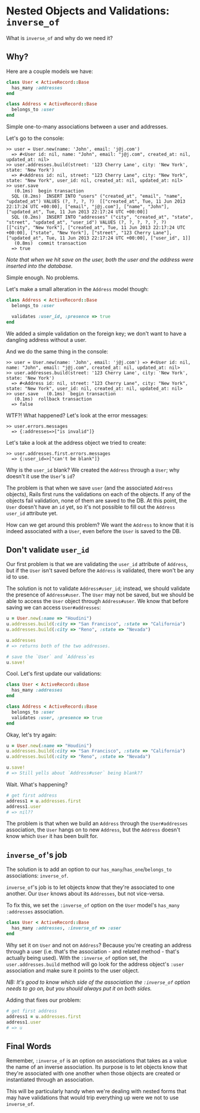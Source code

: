 # Nested Objects and Validations: `inverse_of`

What is `inverse_of` and why do we need it?

## Why?

Here are a couple models we have:

```ruby
class User < ActiveRecord::Base
  has_many :addresses
end

class Address < ActiveRecord::Base
  belongs_to :user
end
```

Simple one-to-many associations between a user and addresses.

Let's go to the console:

```
>> user = User.new(name: 'John', email: 'j@j.com')
  => #<User id: nil, name: "John", email: "j@j.com", created_at: nil, updated_at: nil>
>> user.addresses.build(street: '123 Cherry Lane', city: 'New York', state: 'New York')
  => #<Address id: nil, street: "123 Cherry Lane", city: "New York", state: "New York", user_id: nil, created_at: nil, updated_at: nil>
>> user.save
   (0.1ms)  begin transaction
  SQL (8.2ms)  INSERT INTO "users" ("created_at", "email", "name", "updated_at") VALUES (?, ?, ?, ?)  [["created_at", Tue, 11 Jun 2013 22:17:24 UTC +00:00], ["email", "j@j.com"], ["name", "John"], ["updated_at", Tue, 11 Jun 2013 22:17:24 UTC +00:00]]
  SQL (0.2ms)  INSERT INTO "addresses" ("city", "created_at", "state", "street", "updated_at", "user_id") VALUES (?, ?, ?, ?, ?, ?)  [["city", "New York"], ["created_at", Tue, 11 Jun 2013 22:17:24 UTC +00:00], ["state", "New York"], ["street", "123 Cherry Lane"], ["updated_at", Tue, 11 Jun 2013 22:17:24 UTC +00:00], ["user_id", 1]]
   (0.8ms)  commit transaction
  => true
```

*Note that when we hit save on the user, both the user and the address
were inserted into the database.*

Simple enough. No problems.

Let's make a small alteration in the `Address` model though:

```ruby
class Address < ActiveRecord::Base
  belongs_to :user

  validates :user_id, :presence => true
end
```

We added a simple validation on the foreign key; we don't want to
have a dangling address without a user.

And we do the same thing in the console:

```
>> user = User.new(name: 'John', email: 'j@j.com') => #<User id: nil, name: "John", email: "j@j.com", created_at: nil, updated_at: nil>
>> user.addresses.build(street: '123 Cherry Lane', city: 'New York', state: 'New York')
  => #<Address id: nil, street: "123 Cherry Lane", city: "New York", state: "New York", user_id: nil, created_at: nil, updated_at: nil>
>> user.save   (0.1ms)  begin transaction
   (0.1ms)  rollback transaction
  => false
```

WTF?! What happened? Let's look at the error messages:

```
>> user.errors.messages
  => {:addresses=>["is invalid"]}
```

Let's take a look at the address object we tried to create:

```
>> user.addresses.first.errors.messages
  => {:user_id=>["can't be blank"]}
```

Why is the `user_id` blank? We created the `Address` through a `User`;
why doesn't it use the `User`'s `id`?

The problem is that when we save `user` (and the associated `Address`
objects), Rails first runs the validations on each of the objects. If
any of the objects fail validation, none of them are saved to the
DB. At this point, the `User` doesn't have an `id` yet, so it's not
possible to fill out the `Address` `user_id` attribute yet.

How can we get around this problem? We want the `Address` to know that
it is indeed associated with a `User`, even before the `User` is saved
to the DB.

## Don't validate `user_id`

Our first problem is that we are validating the `user_id` attribute of
`Address`, but if the `User` isn't saved before the `Address` is
validated, there won't be any id to use.

The solution is not to validate `Address#user_id`; instead, we should
validate the presence of `Address#user`. The `User` may not be saved,
but we should be able to access the `User` object through
`Address#user`. We know that before saving we can access
`User#addresses`:

```ruby
u = User.new(:name => "Houdini")
u.addresses.build(:city => "San Francisco", :state => "California")
u.addresses.build(:city => "Reno", :state => "Nevada")

u.addresses
# => returns both of the two addresses.

# save the `User` and `Address`es
u.save!
```

Cool. Let's first update our validations:

```ruby
class User < ActiveRecord::Base
  has_many :addresses
end

class Address < ActiveRecord::Base
  belongs_to :user
  validates :user, :presence => true
end
```

Okay, let's try again:

```ruby
u = User.new(:name => "Houdini")
u.addresses.build(:city => "San Francisco", :state => "California")
u.addresses.build(:city => "Reno", :state => "Nevada")

u.save!
# => Still yells about `Address#user` being blank??
```

Wait. What's happening?

```ruby
# get first address
address1 = u.addresses.first
address1.user
# => nil??
```

The problem is that when we build an `Address` through the
`User#addresses` association, the `User` hangs on to new `Address`,
but the `Address` doesn't know which `User` it has been built for.

## `inverse_of`'s job

The solution is to add an option to our
`has_many`/`has_one`/`belongs_to` associations: `inverse_of`.

`inverse_of`'s job is to let objects know that they're associated to
one another. Our `User` knows about its `Addresses`, but not
vice-versa.

To fix this, we set the `:inverse_of` option on the `User` model's
`has_many :addresses` association.

```ruby
class User < ActiveRecord::Base
  has_many :addresses, :inverse_of => :user
end
```

Why set it on `User` and not on `Address`? Because you're creating an
address through a user (i.e. that's the association - and related
method - that's actually being used). With the `:inverse_of` option
set, the `user.addresses.build` method will go look for the address
object's `:user` association and make sure it points to the user
object.

*NB: It's good to know which side of the association the `:inverse_of`
option needs to go on, but you should always put it on both sides.*

Adding that fixes our problem:

```ruby
# get first address
address1 = u.addresses.first
address1.user
# => u
```

## Final Words

Remember, `:inverse_of` is an option on associations that takes as a
value the name of an inverse association. Its purpose is to let objects
know that they're associated with one another when those objects are
created or instantiated through an association.

This will be particularly handy when we're dealing with nested forms
that may have validations that would trip everything up were we not
to use `inverse_of`.
